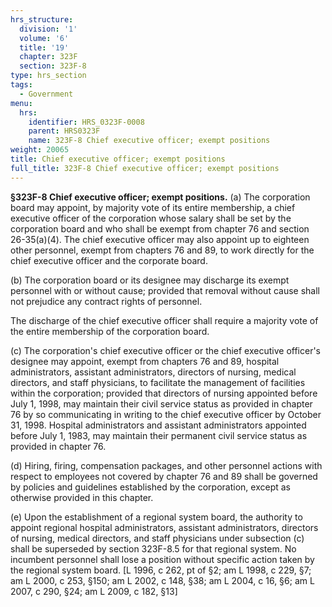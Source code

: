 ```yaml
---
hrs_structure:
  division: '1'
  volume: '6'
  title: '19'
  chapter: 323F
  section: 323F-8
type: hrs_section
tags:
  - Government
menu:
  hrs:
    identifier: HRS_0323F-0008
    parent: HRS0323F
    name: 323F-8 Chief executive officer; exempt positions
weight: 20065
title: Chief executive officer; exempt positions
full_title: 323F-8 Chief executive officer; exempt positions
---
```

**§323F-8 Chief executive officer; exempt positions.** (a) The corporation board may appoint, by majority vote of its entire membership, a chief executive officer of the corporation whose salary shall be set by the corporation board and who shall be exempt from chapter 76 and section 26-35(a)(4). The chief executive officer may also appoint up to eighteen other personnel, exempt from chapters 76 and 89, to work directly for the chief executive officer and the corporate board.

(b) The corporation board or its designee may discharge its exempt personnel with or without cause; provided that removal without cause shall not prejudice any contract rights of personnel.

The discharge of the chief executive officer shall require a majority vote of the entire membership of the corporation board.

(c) The corporation's chief executive officer or the chief executive officer's designee may appoint, exempt from chapters 76 and 89, hospital administrators, assistant administrators, directors of nursing, medical directors, and staff physicians, to facilitate the management of facilities within the corporation; provided that directors of nursing appointed before July 1, 1998, may maintain their civil service status as provided in chapter 76 by so communicating in writing to the chief executive officer by October 31, 1998\. Hospital administrators and assistant administrators appointed before July 1, 1983, may maintain their permanent civil service status as provided in chapter 76.

(d) Hiring, firing, compensation packages, and other personnel actions with respect to employees not covered by chapter 76 and 89 shall be governed by policies and guidelines established by the corporation, except as otherwise provided in this chapter.

(e) Upon the establishment of a regional system board, the authority to appoint regional hospital administrators, assistant administrators, directors of nursing, medical directors, and staff physicians under subsection (c) shall be superseded by section 323F-8.5 for that regional system. No incumbent personnel shall lose a position without specific action taken by the regional system board. [L 1996, c 262, pt of §2; am L 1998, c 229, §7; am L 2000, c 253, §150; am L 2002, c 148, §38; am L 2004, c 16, §6; am L 2007, c 290, §24; am L 2009, c 182, §13]